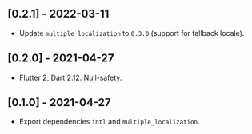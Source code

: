 ## [0.2.1] - 2022-03-11

* Update `multiple_localization` to `0.3.0` (support for fallback locale).

## [0.2.0] - 2021-04-27

* Flutter 2, Dart 2.12. Null-safety.

## [0.1.0] - 2021-04-27

* Export dependencies `intl` and `multiple_localization`.
